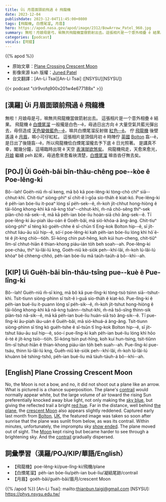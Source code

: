 ```yaml
---
title: Ùi 月眉面頭前飛過 ê 飛龍機
date: 2023-12-04
publishdate: 2023-12-04T11:45:00+0800
tags: [飛龍機, 白煙尾溜, 月眉]
hero: https://apod.nasa.gov/apod/image/2312/BowArrow_Patel_960.jpg
summary: 無啦！月娘毋是弓，嘛無共飛龍機當做箭射出去。這張相片是一个意外相疊 ê 結果。
categories: [podcast]
vocals: [阿錕]
---
```


{{% apod %}}

- 原始文章：[Plane Crossing Crescent Moon](https://apod.nasa.gov/apod/ap231204.html)
- 影像來源 kah 版權：[Juned Patel](mailto:junedpatel@hotmail.com)
- 台文翻譯：[An-Li Tsai][An-Li Tsai] ([NSYSU][NSYSU])

{{< podcast "clr9vofq900x201w4e677188x" >}}

## [漢羅] Ùi 月眉面頭前飛過 ê 飛龍機
無啦！月娘毋是弓，嘛無共飛龍機當做箭射出去。
這張相片是一个意外相疊 ê 結果。
飛龍機 ê [白煙尾溜][contrail 1] 一般攏是白色--ê，毋過日出方向 ê 大量空氣共藍光彈出去，毋但造成 [天色變做藍色--ê][sky blue]，嘛共白煙尾溜反射做 [紅色--ê][red hue]。
佇 [飛龍機][the plane] 後壁遙遠 ê [月眉][crescent Moon]，嘛小可仔紅紅。
這張相片是頂個月初 ê 時陣佇 [英國][UK] [Bolton][Bolton] 翕--ê，是日出了後隨翕--ê，所以飛龍機佮白煙尾溜攏去予下底 ê 日光照著。
是講真不幸，閣幾分鐘，這場臨時出現 ê 天空 [表演就欲煞矣][show ended]。
飛龍機飛走，天愈來愈光，[月娘][Moon] 繼續 peh 起來，毋過愈來愈看袂清楚，[白煙尾溜][contrail 2] 嘛沓沓仔無去矣。

## [POJ] Ùi Goe̍h-bâi bīn-thâu-chêng poe--kòe ê Poe-lêng-ki
Bô--lah! Goe̍h-niû m̄-sī keng, mā bô kā poe-lêng-ki tòng-chò chìⁿ siā--chhut-khì.
Chit-tiuⁿ siòng-phìⁿ sī chi̍t-ê ì-gōa sio-tha̍h ê kiat-kó.
Poe-lêng-ki ê pe̍h-ian bóe-liu it-poaⁿ lóng sī pe̍h-sek--ê, m̄-koh ji̍t-chhut hong-hiòng ê tāi-liōng khong-khì kā nâ-kng tôaⁿ--chhut-khì, m̄-nā chō-sêng thiⁿ-sek piàn-chò nâ-sek--ê, mā kā pe̍h-ian bóe-liu hoán-siā chò âng-sek--ê.
Tī poe-lêng-ki āu-piah iâu-oán ê Goe̍h-bâi, mā sió-khóa-á âng-âng.
Chit-tiuⁿ siòng-phìⁿ sī téng kò goe̍h-chhe ê sî-chūn tī Eng-kok Bolton hip--ê, sī ji̍t-chhut liáu-āu sûi hip--ê, só͘-í poe-lêng-ki kah pe̍h-ian bóe-liu lóng khì hō͘ ē-té ê ji̍t-kng chiò--tio̍h.
Sī-kóng chin put-hēng, koh kúi hun-cheng, chit-tiûⁿ lîm-sî chhut-hiān ê thian-khong piáu-ián to̍h beh soah--ah.
Poe-lêng-ki poe-cháu, thiⁿ lú-lâi-lú kng, Goe̍h-niû kè-sio̍k peh--khí-lâi, m̄-koh lú-lâi-lú khòaⁿ bē chheng-chhó, pe̍h-ian bóe-liu mā tau̍h-tau̍h-á bô--khì--ah.

## [KIP] Uì Gue̍h-bâi bīn-thâu-tsîng pue--kuè ê Pue-lîng-ki
Bô--lah! Gue̍h-niû m̄-sī king, mā bô kā pue-lîng-ki tòng-tsò tsìnn siā--tshut-khì.
Tsit-tiunn siòng-phìnn sī tsi̍t-ê ì-guā sio-tha̍h ê kiat-kó.
Pue-lîng-ki ê pe̍h-ian bué-liu it-puann lóng sī pe̍h-sik--ê, m̄-koh ji̍t-tshut hong-hiòng ê tāi-liōng khong-khì kā nâ-kng tuânn--tshut-khì, m̄-nā tsō-sîng thinn-sik piàn-tsò nâ-sik--ê, mā kā pe̍h-ian bué-liu huán-siā tsò âng-sik--ê.
Tī pue-lîng-ki āu-piah iâu-uán ê Gue̍h-bâi, mā sió-khuá-á âng-âng.
Tsit-tiunn siòng-phìnn sī tíng kò gue̍h-tshe ê sî-tsūn tī Ing-kok Bolton hip--ê, sī ji̍t-tshut liáu-āu suî hip--ê, sóo-í pue-lîng-ki kah pe̍h-ian bué-liu lóng khì hōo ē-té ê ji̍t-kng tsiò--tio̍h.
Sī-kóng tsin put-hīng, koh kuí hun-tsing, tsit-tiûnn lîm-sî tshut-hiān ê thian-khong piáu-ián to̍h beh suah--ah.
Pue-lîng-ki pue-tsáu, thinn lú-lâi-lú kng, Gue̍h-niû kè-sio̍k peh--khí-lâi, m̄-koh lú-lâi-lú khuànn bē tshing-tshó, pe̍h-ian bué-liu mā ta̍uh-ta̍uh-á bô--khì--ah.

## [English] Plane Crossing Crescent Moon
No, the Moon is not a bow, and no, it did not shoot out a plane like an arrow.
What is pictured is a chance superposition.
The plane's [contrail][contrail 1] would normally appear white, but the large volume of air toward the rising Sun preferentially knocked away blue light, not only making the [sky blue][sky blue], but giving the reflected trail a bright [red hue][red hue].
Far in the distance, well behind [the plane][the plane], the [crescent Moon][crescent Moon] also appears slightly reddened.
Captured early last month from [Bolton][Bolton], [UK][UK], the featured image was taken so soon after sunrise that the plane was sunlit from below, as was its contrail.
Within minutes, unfortunately, the impromptu sky [show ended][show ended].
The plane moved out of sight.
The [Moon][Moon] kept rising but became harder to see through a brightening sky.
And the [contrail][contrail 2] gradually dispersed.

## 詞彙學習（漢羅/POJ/KIP/華語/English）
- 【飛龍機】poe-lêng-ki/pue-lîng-ki/飛機/plane
- 【白煙尾溜】pe̍h-ian bóe-liu/pe̍h-ian bué-liu/凝結尾跡/contrail
- 【月眉】goe̍h-bâi/gue̍h-bâi/眉月/crescent Moon

{{% /apod %}}
[An-Li Tsai]: mailto:thianbun.taigi@gmail.com
[NSYSU]: https://phys.nsysu.edu.tw/

[copyright]: https://apod.nasa.gov/apod/fap/lib/about_apod.html#srapply
[License]: https://creativecommons.org/licenses/by/3.0/

[contrail 1]:https://www.earthdata.nasa.gov/learn/sensing-our-planet/on-the-trail-of-contrails
[sky blue]:https://spaceplace.nasa.gov/blue-sky/
[red hue]:https://apod.nasa.gov/apod/ap050711.html
[the plane]:https://apod.nasa.gov/cgi-bin/apod/apod_search?tquery=airplane
[crescent Moon]:https://spaceplace.nasa.gov/moon-phases/en/
[Bolton]:https://en.wikipedia.org/wiki/Bolton
[UK]:https://en.wikipedia.org/wiki/United_Kingdom
[show ended]:https://static01.nyt.com/images/2019/05/19/world/17grumpycat-1/17grumpycat-1-videoSixteenByNine3000.jpg
[Moon]:https://moon.nasa.gov/
[contrail 2]:https://apod.nasa.gov/apod/ap041013.html
